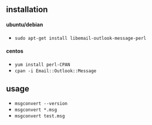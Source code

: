 ## installation

#### ubuntu/debian
- `sudo apt-get install libemail-outlook-message-perl`

#### centos
- `yum install perl-CPAN`
- `cpan -i Email::Outlook::Message`

## usage
- `msgconvert --version`
- `msgconvert *.msg`
- `msgconvert test.msg`